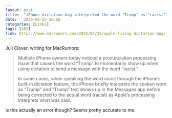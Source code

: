 ```yaml
---
layout: post
title:  "iPhone dictation bug interpreted the word ‘Trump’ as ‘racist’"
date:   2025-02-25 16:56
categories: [Links]
tags: [iOS]
link: https://www.macrumors.com/2025/02/25/apple-fixing-dictation-bug/
---
```


Juli Clover, writing for MacRumors:

>Multiple iPhone owners today noticed a pronunciation processing issue that causes the word “Trump” to momentarily show up when using dictation to send a message with the word “racist.”
>
>In some cases, when speaking the word racist through the ‌iPhone‌’s built-in dictation feature, the ‌iPhone‌ briefly interprets the spoken word as “Trump” and “Trump” text shows up in the Messages app before being corrected to the actual word (racist) as Apple’s processing interprets what was said.

Is this actually an error though? Seems pretty accurate to me.
